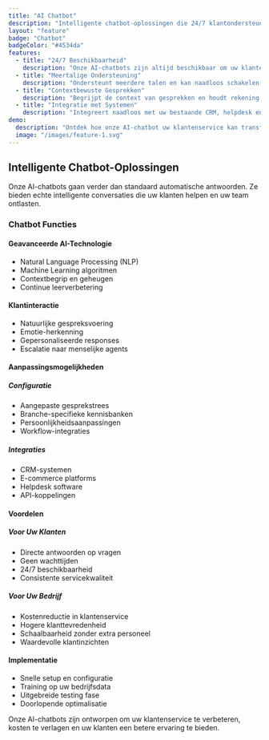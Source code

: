 ```yaml
---
title: "AI Chatbot"
description: "Intelligente chatbot-oplossingen die 24/7 klantondersteuning bieden met geavanceerde AI-technologie."
layout: "feature"
badge: "Chatbot"
badgeColor: "#4534da"
features:
  - title: "24/7 Beschikbaarheid"
    description: "Onze AI-chatbots zijn altijd beschikbaar om uw klanten te helpen, dag en nacht. Geen wachttijden, geen gemiste gesprekken."
  - title: "Meertalige Ondersteuning"
    description: "Ondersteunt meerdere talen en kan naadloos schakelen tussen talen voor een optimale klantervaring."
  - title: "Contextbewuste Gesprekken"
    description: "Begrijpt de context van gesprekken en houdt rekening met eerdere interacties voor natuurlijke communicatie."
  - title: "Integratie met Systemen"
    description: "Integreert naadloos met uw bestaande CRM, helpdesk en bedrijfssystemen voor complete ondersteuning."
demo:
  description: "Ontdek hoe onze AI-chatbot uw klantenservice kan transformeren."
  image: "/images/feature-1.svg"
---
```


## Intelligente Chatbot-Oplossingen

Onze AI-chatbots gaan verder dan standaard automatische antwoorden. Ze bieden echte intelligente conversaties die uw klanten helpen en uw team ontlasten.

### Chatbot Functies

#### Geavanceerde AI-Technologie
- Natural Language Processing (NLP)
- Machine Learning algoritmen
- Contextbegrip en geheugen
- Continue leerverbetering

#### Klantinteractie
- Natuurlijke gespreksvoering
- Emotie-herkenning
- Gepersonaliseerde responses
- Escalatie naar menselijke agents

#### Aanpassingsmogelijkheden

##### Configuratie
- Aangepaste gesprekstrees
- Branche-specifieke kennisbanken
- Persoonlijkheidsaanpassingen
- Workflow-integraties

##### Integraties
- CRM-systemen
- E-commerce platforms
- Helpdesk software
- API-koppelingen

#### Voordelen

##### Voor Uw Klanten
- Directe antwoorden op vragen
- Geen wachttijden
- 24/7 beschikbaarheid
- Consistente servicekwaliteit

##### Voor Uw Bedrijf
- Kostenreductie in klantenservice
- Hogere klanttevredenheid
- Schaalbaarheid zonder extra personeel
- Waardevolle klantinzichten

#### Implementatie
- Snelle setup en configuratie
- Training op uw bedrijfsdata
- Uitgebreide testing fase
- Doorlopende optimalisatie

Onze AI-chatbots zijn ontworpen om uw klantenservice te verbeteren, kosten te verlagen en uw klanten een betere ervaring te bieden.
